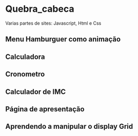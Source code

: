 # Quebra_cabeca
 Varias partes de sites: Javascript, Html e Css
 
## Menu Hamburguer como animação
 
## Calculadora
 
## Cronometro
 
## Calculador de IMC
 
## Página de apresentação

## Aprendendo a manipular o display Grid
